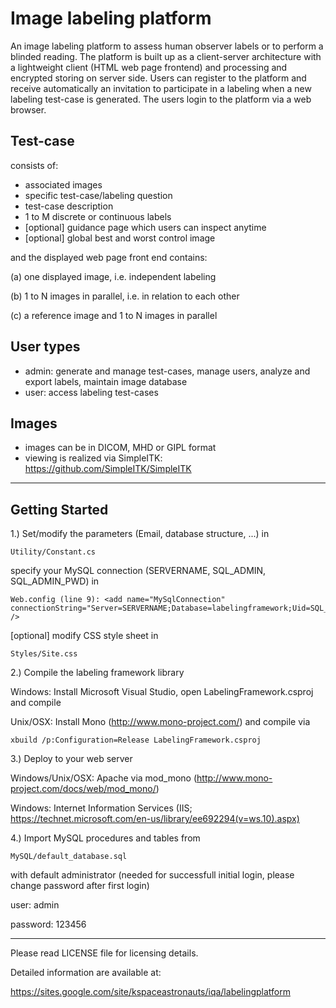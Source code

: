 # Image labeling platform
An image labeling platform to assess human observer labels or to perform a blinded reading. 
The platform is built up as a client-server architecture with a lightweight client (HTML web page frontend) and processing and
encrypted storing on server side.
Users can register to the platform and receive automatically an invitation to participate in a labeling when a new labeling 
test-case is generated. The users login to the platform via a web browser.

## Test-case
consists of:
- associated images
- specific test-case/labeling question
- test-case description
- 1 to M discrete or continuous labels
- [optional] guidance page which users can inspect anytime
- [optional] global best and worst control image

and the displayed web page front end contains:

(a) one displayed image, i.e. independent labeling

(b) 1 to N images in parallel, i.e. in relation to each other

(c) a reference image and 1 to N images in parallel

## User types
- admin: generate and manage test-cases, manage users, analyze and export labels, maintain image database
- user: access labeling test-cases

## Images
- images can be in DICOM, MHD or GIPL format
- viewing is realized via SimpleITK: https://github.com/SimpleITK/SimpleITK

--------------------------------------------------------
## Getting Started
1.) Set/modify the parameters (Email, database structure, ...) in
```
Utility/Constant.cs
```
specify your MySQL connection (SERVERNAME, SQL_ADMIN, SQL_ADMIN_PWD) in
```
Web.config (line 9): <add name="MySqlConnection" connectionString="Server=SERVERNAME;Database=labelingframework;Uid=SQL_ADMIN;Pwd=SQL_ADMIN_PWD;" />
```
[optional] modify CSS style sheet in
```
Styles/Site.css
```
2.) Compile the labeling framework library

Windows: Install Microsoft Visual Studio, open LabelingFramework.csproj and compile

Unix/OSX: Install Mono (http://www.mono-project.com/) and compile via
```
xbuild /p:Configuration=Release LabelingFramework.csproj
```
3.) Deploy to your web server

Windows/Unix/OSX: Apache via mod_mono (http://www.mono-project.com/docs/web/mod_mono/)

Windows: Internet Information Services (IIS; https://technet.microsoft.com/en-us/library/ee692294(v=ws.10).aspx)

4.) Import MySQL procedures and tables from
```
MySQL/default_database.sql
```
with default administrator (needed for successfull initial login, please change password after first login)

user: admin

password: 123456

--------------------------------------------------------
Please read LICENSE file for licensing details.

Detailed information are available at:

https://sites.google.com/site/kspaceastronauts/iqa/labelingplatform
